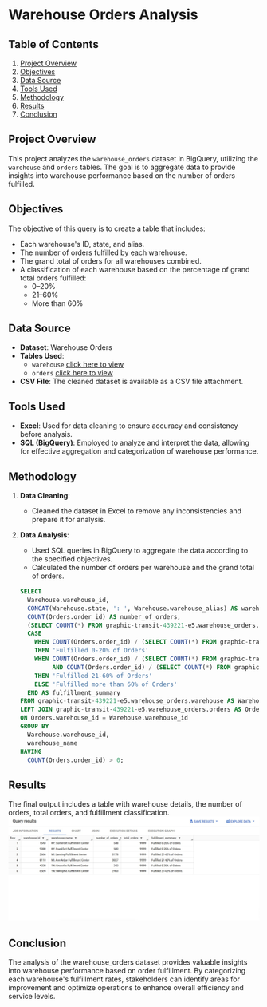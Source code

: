 # Warehouse Orders Analysis

## Table of Contents
1. [Project Overview](#project-overview)
2. [Objectives](#objectives)
3. [Data Source](#data-source)
4. [Tools Used](#tools-used)
5. [Methodology](#methodology)
6. [Results](#results)
7. [Conclusion](#conclusion)

## Project Overview
This project analyzes the `warehouse_orders` dataset in BigQuery, utilizing the `warehouse` and `orders` tables. The goal is to aggregate data to provide insights into warehouse performance based on the number of orders fulfilled.

## Objectives
The objective of this query is to create a table that includes:
- Each warehouse's ID, state, and alias.
- The number of orders fulfilled by each warehouse.
- The grand total of orders for all warehouses combined.
- A classification of each warehouse based on the percentage of grand total orders fulfilled: 
  - 0–20%
  - 21–60%
  - More than 60%

## Data Source
- **Dataset**: Warehouse Orders
- **Tables Used**: 
  - `warehouse` [click here to view](https://github.com/SoliuSaka/Warehouse_Order_Analysis/blob/main/Warehouse-Orders---Warehouse.csv)
  - `orders` [click here to view](https://github.com/SoliuSaka/Warehouse_Order_Analysis/blob/main/Warehouse-Orders---Orders.csv)
- **CSV File**: The cleaned dataset is available as a CSV file attachment.

## Tools Used
- **Excel**: Used for data cleaning to ensure accuracy and consistency before analysis.
- **SQL (BigQuery)**: Employed to analyze and interpret the data, allowing for effective aggregation and categorization of warehouse performance.

## Methodology
1. **Data Cleaning**:
   - Cleaned the dataset in Excel to remove any inconsistencies and prepare it for analysis.

2. **Data Analysis**:
   - Used SQL queries in BigQuery to aggregate the data according to the specified objectives.
   - Calculated the number of orders per warehouse and the grand total of orders.

   ```sql
   SELECT
     Warehouse.warehouse_id,
     CONCAT(Warehouse.state, ': ', Warehouse.warehouse_alias) AS warehouse_name,
     COUNT(Orders.order_id) AS number_of_orders,
     (SELECT COUNT(*) FROM graphic-transit-439221-e5.warehouse_orders.orders) AS total_orders,
     CASE
       WHEN COUNT(Orders.order_id) / (SELECT COUNT(*) FROM graphic-transit-439221-e5.warehouse_orders.orders) <= 0.20
       THEN 'Fulfilled 0-20% of Orders'
       WHEN COUNT(Orders.order_id) / (SELECT COUNT(*) FROM graphic-transit-439221-e5.warehouse_orders.orders) > 0.20
            AND COUNT(Orders.order_id) / (SELECT COUNT(*) FROM graphic-transit-439221-e5.warehouse_orders.orders) <= 0.60
       THEN 'Fulfilled 21-60% of Orders'
       ELSE 'Fulfilled more than 60% of Orders'
     END AS fulfillment_summary
   FROM graphic-transit-439221-e5.warehouse_orders.warehouse AS Warehouse
   LEFT JOIN graphic-transit-439221-e5.warehouse_orders.orders AS Orders
   ON Orders.warehouse_id = Warehouse.warehouse_id
   GROUP BY
     Warehouse.warehouse_id,
     warehouse_name
   HAVING
     COUNT(Orders.order_id) > 0;
   ```
## Results
   The final output includes a table with warehouse details, the number of orders, total orders, and fulfillment classification.
![Results Table](https://github.com/SoliuSaka/Warehouse_Order_Analysis/blob/main/Warehouse_analysis.jpg)

## Conclusion
The analysis of the warehouse_orders dataset provides valuable insights into warehouse performance based on order fulfillment. By categorizing each warehouse's fulfillment rates, stakeholders can identify areas for improvement and optimize operations to enhance overall efficiency and service levels.
